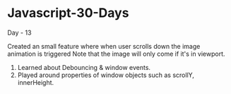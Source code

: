 # Javascript-30-Days


Day - 13

Created an small feature where when user scrolls down the image animation is triggered
Note that the image will only come if it's in viewport.

1. Learned about Debouncing & window events.
2. Played around properties of window objects such as scrollY, innerHeight. 